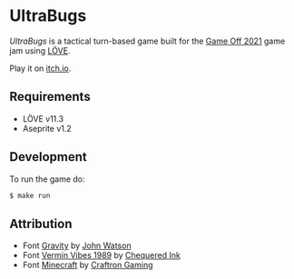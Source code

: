 # UltraBugs

_UltraBugs_ is a tactical turn-based game built for the [Game Off 2021](https://itch.io/jam/game-off-2021) game jam using [LÖVE](https://love2d.org/).

Play it on [itch.io](https://dbrabera.itch.io/ultrabugs).

## Requirements

- LÖVE v11.3
- Aseprite v1.2

## Development

To run the game do:

```sh
$ make run
```

## Attribution

- Font [Gravity](https://jotson.itch.io/gravity-pixel-font) by [John Watson](https://itch.io/profile/jotson)
- Font [Vermin Vibes 1989](https://www.fontspace.com/vermin-vibes-1989-font-f24653) by [Chequered Ink](https://chequered.ink/)
- Font [Minecraft](https://www.dafont.com/minecraft.font) by [Craftron Gaming](https://www.dafont.com/craftron-gaming.d6128)
